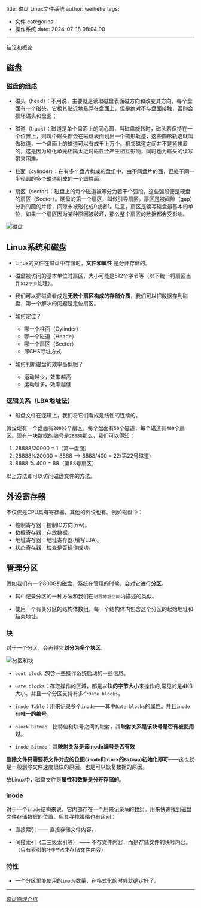 title: 磁盘 Linux文件系统
author: weihehe
tags:
  - 文件
categories:
  - 操作系统
date: 2024-07-18 08:04:00
---
结论和概论
<!--more-->

## 磁盘

### 磁盘的组成
- 磁头（head）：不用说，主要就是读取磁盘表面磁方向和改变其方向，每个盘面有一个磁头，它极其贴近地悬浮在盘面上，但是绝对不与盘面接触，否则会损坏磁头和盘面；

- 磁道（track）：磁道是单个盘面上的同心圆，当磁盘旋转时，磁头若保持在一个位置上，则每个磁头都会在磁盘表面划出一个圆形轨迹，这些圆形轨迹就叫做磁道，一个盘面上的磁道可以有成千上万个。相邻磁道之间并不是紧挨着的，这是因为磁化单元相隔太近时磁性会产生相互影响，同时也为磁头的读写带来困难。

- 柱面（cylinder）：在有多个盘片构成的盘组中，由不同盘片的面，但处于同一半径圆的多个磁道组成的一个圆柱面。

- 扇区（sector）：磁盘上的每个磁道被等分为若干个弧段，这些弧段便是硬盘的扇区（Sector）。硬盘的第一个扇区，叫做引导扇区。扇区是被间隙（gap）分割的圆的片段，间隙未被磁化成0或者1。注意，扇区是读写磁盘最基本的单位，如果一个扇区因为某种原因被破坏，那么整个扇区的数据都会受影响。

![磁盘](/images/Linux文件管理-磁盘.png)

## Linux系统和磁盘
- Linux的文件在磁盘中存储时，**文件和属性** 是分开存储的。

- 磁盘被访问的基本单位时扇区，大小可能是512个字节等（以下统一将扇区当作`512字节`处理）。

- 我们可以把磁盘看成是**无数个扇区构成的存储介质**，我们可以把数据存到磁盘，第一个解决的问题是定位扇区。


- 如何定位？
	- 哪一个柱面（Cylinder）
	- 哪一个磁道（Heade）
	- 哪一个扇区（Sector）
	- 即CHS寻址方式
    

- 如何判断磁盘的效率高低呢？
	- 运动越少，效率越高
	- 运动越多。效率越低

### 逻辑关系（LBA地址法）


- 磁盘文件在逻辑上，我们将它们看成是线性的连续的。

假设现有一个盘面有`20000`个扇区，每个盘面有`50`个磁道，每个磁道有`400`个扇区。现有一块数据的编号是`28888`那么，我们可以得知：

1. 28888/20000 = 1（第一盘面）
2. 28888%20000 = 8888 --> 8888/400 = 22(第22号磁道)
3. 8888 % 400 = 88（第88号扇区）

以上方法即可以访问磁盘文件的方法。

## 外设寄存器

不仅仅是CPU具有寄存器，其他的外设也有。例如磁盘中：

- 控制寄存器：控制IO方向(r/w)。
- 数据寄存器：存放数据。
- 地址寄存器：地址寄存器(填写LBA)。
- 状态寄存器：检查是否操作成功。

## 管理分区

假如我们有一个800G的磁盘，系统在管理的时候，会对它进行**分区**。

- 其中记录分区的一种方法和我们在`进程地址空间`内描述的类似。

- 使用一个有关分区的结构体数组，每一个结构体内包含这个分区的起始地址和结束地址。

### 块

对于一个分区，会再将它**划分为多个块区**。

![分区和块](/images/文件管理-快.png)

- `boot block` :包含一些操作系统启动的一些信息。

- `Date blocks`：存取操作的区域，都是以**块的字节大小**来操作的,常见的是4KB大小。并且一个分区支持有多个`Date blocks`。

- `inode Table`：用来记录多个`inode`——其中`Date blocks`的属性。并且`inode`有**唯一的编号**。

- `block Bitmap`：比特位和块号之间的映射，其**映射关系是该块号是否有被使用过**。

- `inode Bitmap`：其**映射关系是该inode编号是否有效**

**删除文件只需要将文件对应的位图(`inode`和`block`的`Bitmap`)初始化即可**——这也就是一般删除文件速度很快的原因。也是可以恢复数据的原因。


故Linux中，磁盘文件是**属性和数据是分开存储的**。

### inode

对于一个`inode`结构来说，它内部存在一个用来记录`块`的数组。用来快速找到磁盘文件存储数据的位置。但其寻找策略也有区别：

- 直接索引 —— 直接存储文件内容。

- 间接索引（二三级索引等） —— 不存文件内容，而是存储文件的块号内容。（只有索引的`叶子节点`才存储文件内容）

### 特性

- 一个分区里能使用的`inode`数量，在格式化的时候就确定好了。

---
[磁盘原理介绍](https://zhuanlan.zhihu.com/p/89505052)